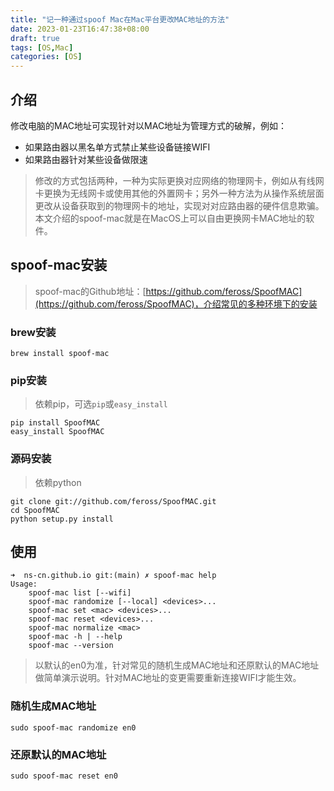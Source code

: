```yaml
---
title: "记一种通过spoof Mac在Mac平台更改MAC地址的方法"
date: 2023-01-23T16:47:38+08:00
draft: true
tags: [OS,Mac]
categories: [OS]
---
```


## 介绍

修改电脑的MAC地址可实现针对以MAC地址为管理方式的破解，例如：

- 如果路由器以黑名单方式禁止某些设备链接WIFI
- 如果路由器针对某些设备做限速

> 修改的方式包括两种，一种为实际更换对应网络的物理网卡，例如从有线网卡更换为无线网卡或使用其他的外置网卡；另外一种方法为从操作系统层面更改从设备获取到的物理网卡的地址，实现对对应路由器的硬件信息欺骗。
> 本文介绍的spoof-mac就是在MacOS上可以自由更换网卡MAC地址的软件。

## spoof-mac安装

> spoof-mac的Github地址：[https://github.com/feross/SpoofMAC](https://github.com/feross/SpoofMAC)，介绍常见的多种环境下的安装

### brew安装

```shell
brew install spoof-mac
```

### pip安装

> 依赖pip，可选`pip`或`easy_install`

```shell
pip install SpoofMAC
easy_install SpoofMAC
```

### 源码安装

> 依赖python

```shell
git clone git://github.com/feross/SpoofMAC.git
cd SpoofMAC
python setup.py install
```

## 使用

```shell
➜  ns-cn.github.io git:(main) ✗ spoof-mac help
Usage:
    spoof-mac list [--wifi]
    spoof-mac randomize [--local] <devices>...
    spoof-mac set <mac> <devices>...
    spoof-mac reset <devices>...
    spoof-mac normalize <mac>
    spoof-mac -h | --help
    spoof-mac --version
```

> 以默认的en0为准，针对常见的随机生成MAC地址和还原默认的MAC地址做简单演示说明。针对MAC地址的变更需要重新连接WIFI才能生效。

### 随机生成MAC地址

```shell
sudo spoof-mac randomize en0
```

### 还原默认的MAC地址

```shell
sudo spoof-mac reset en0
```
